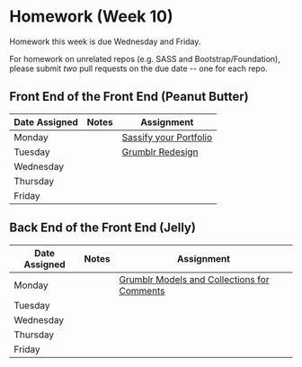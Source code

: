 # Homework (Week 10)

Homework this week is due Wednesday and Friday.

For homework on unrelated repos (e.g. SASS and Bootstrap/Foundation), please submit *two* pull requests on the due date -- one for each repo.

## Front End of the Front End (Peanut Butter)

| Date Assigned | Notes                          | Assignment |
|---------------|--------------------------------|------------|
| Monday        |                                | [Sassify your Portfolio](https://github.com/ga-dc/portfolio_pages#sass)  |
| Tuesday       |                                | [Grumblr Redesign](https://github.com/ga-dc/grumblr_css_redesign)           |
| Wednesday     |                                |            |
| Thursday      |                                |            |
| Friday        |                                |            |

## Back End of the Front End (Jelly)

| Date Assigned | Notes                          | Assignment |
|---------------|--------------------------------|------------|
| Monday        |                                | [Grumblr Models and Collections for Comments](https://github.com/ga-dc/grumblr_backbone#part-one) |
| Tuesday       |                                |            |
| Wednesday     |                                |            |
| Thursday      |                                |            |
| Friday        |                                |            |
